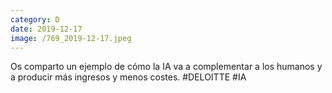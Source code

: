 ```yaml
--- 
category: D 
date: 2019-12-17 
image: /769_2019-12-17.jpeg 
--- 
```


Os comparto un ejemplo de cómo la IA va a complementar a los humanos y a producir más ingresos y menos costes. #DELOITTE #IA